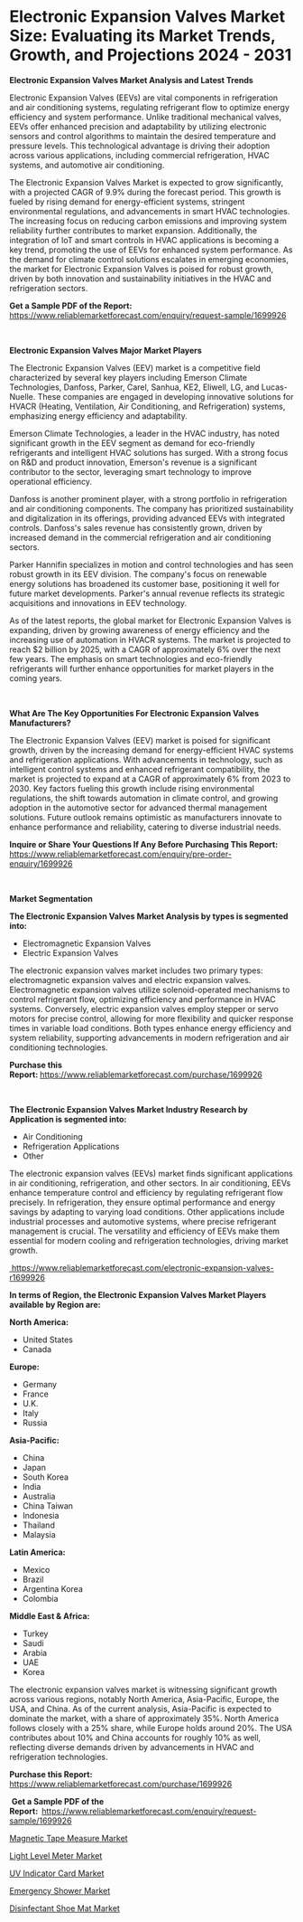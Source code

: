 <p><h1>Electronic Expansion Valves Market Size: Evaluating its Market Trends, Growth, and Projections 2024 - 2031</h1></p><p><strong>Electronic Expansion Valves Market Analysis and Latest Trends</strong></p>
<p><p>Electronic Expansion Valves (EEVs) are vital components in refrigeration and air conditioning systems, regulating refrigerant flow to optimize energy efficiency and system performance. Unlike traditional mechanical valves, EEVs offer enhanced precision and adaptability by utilizing electronic sensors and control algorithms to maintain the desired temperature and pressure levels. This technological advantage is driving their adoption across various applications, including commercial refrigeration, HVAC systems, and automotive air conditioning.</p><p>The Electronic Expansion Valves Market is expected to grow significantly, with a projected CAGR of 9.9% during the forecast period. This growth is fueled by rising demand for energy-efficient systems, stringent environmental regulations, and advancements in smart HVAC technologies. The increasing focus on reducing carbon emissions and improving system reliability further contributes to market expansion. Additionally, the integration of IoT and smart controls in HVAC applications is becoming a key trend, promoting the use of EEVs for enhanced system performance. As the demand for climate control solutions escalates in emerging economies, the market for Electronic Expansion Valves is poised for robust growth, driven by both innovation and sustainability initiatives in the HVAC and refrigeration sectors.</p></p>
<p><strong>Get a Sample PDF of the Report:&nbsp;</strong> <a href="https://www.reliablemarketforecast.com/enquiry/request-sample/1699926?utm_campaign=1725&utm_medium=2&utm_source=Github&utm_content=ia&utm_term=21102024&utm_id=electronic-expansion-valves">https://www.reliablemarketforecast.com/enquiry/request-sample/1699926</a></p>
<p>&nbsp;</p>
<p><strong>Electronic Expansion Valves Major Market Players</strong></p>
<p><p>The Electronic Expansion Valves (EEV) market is a competitive field characterized by several key players including Emerson Climate Technologies, Danfoss, Parker, Carel, Sanhua, KE2, Eliwell, LG, and Lucas-Nuelle. These companies are engaged in developing innovative solutions for HVACR (Heating, Ventilation, Air Conditioning, and Refrigeration) systems, emphasizing energy efficiency and adaptability.</p><p>Emerson Climate Technologies, a leader in the HVAC industry, has noted significant growth in the EEV segment as demand for eco-friendly refrigerants and intelligent HVAC solutions has surged. With a strong focus on R&D and product innovation, Emerson's revenue is a significant contributor to the sector, leveraging smart technology to improve operational efficiency.</p><p>Danfoss is another prominent player, with a strong portfolio in refrigeration and air conditioning components. The company has prioritized sustainability and digitalization in its offerings, providing advanced EEVs with integrated controls. Danfoss's sales revenue has consistently grown, driven by increased demand in the commercial refrigeration and air conditioning sectors.</p><p>Parker Hannifin specializes in motion and control technologies and has seen robust growth in its EEV division. The company's focus on renewable energy solutions has broadened its customer base, positioning it well for future market developments. Parker's annual revenue reflects its strategic acquisitions and innovations in EEV technology.</p><p>As of the latest reports, the global market for Electronic Expansion Valves is expanding, driven by growing awareness of energy efficiency and the increasing use of automation in HVACR systems. The market is projected to reach $2 billion by 2025, with a CAGR of approximately 6% over the next few years. The emphasis on smart technologies and eco-friendly refrigerants will further enhance opportunities for market players in the coming years.</p></p>
<p>&nbsp;</p>
<p><strong>What Are The Key Opportunities For Electronic Expansion Valves Manufacturers?</strong></p>
<p><p>The Electronic Expansion Valves (EEV) market is poised for significant growth, driven by the increasing demand for energy-efficient HVAC systems and refrigeration applications. With advancements in technology, such as intelligent control systems and enhanced refrigerant compatibility, the market is projected to expand at a CAGR of approximately 6% from 2023 to 2030. Key factors fueling this growth include rising environmental regulations, the shift towards automation in climate control, and growing adoption in the automotive sector for advanced thermal management solutions. Future outlook remains optimistic as manufacturers innovate to enhance performance and reliability, catering to diverse industrial needs.</p></p>
<p><strong>Inquire or Share Your Questions If Any Before Purchasing This Report:</strong> <a href="https://www.reliablemarketforecast.com/enquiry/pre-order-enquiry/1699926?utm_campaign=1725&utm_medium=2&utm_source=Github&utm_content=ia&utm_term=21102024&utm_id=electronic-expansion-valves">https://www.reliablemarketforecast.com/enquiry/pre-order-enquiry/1699926</a></p>
<p>&nbsp;</p>
<p><strong>Market Segmentation</strong></p>
<p><strong>The Electronic Expansion Valves Market Analysis by types is segmented into:</strong></p>
<p><ul><li>Electromagnetic Expansion Valves</li><li>Electric Expansion Valves</li></ul></p>
<p><p>The electronic expansion valves market includes two primary types: electromagnetic expansion valves and electric expansion valves. Electromagnetic expansion valves utilize solenoid-operated mechanisms to control refrigerant flow, optimizing efficiency and performance in HVAC systems. Conversely, electric expansion valves employ stepper or servo motors for precise control, allowing for more flexibility and quicker response times in variable load conditions. Both types enhance energy efficiency and system reliability, supporting advancements in modern refrigeration and air conditioning technologies.</p></p>
<p><strong>Purchase this Report:&nbsp;</strong><a href="https://www.reliablemarketforecast.com/purchase/1699926?utm_campaign=1725&utm_medium=2&utm_source=Github&utm_content=ia&utm_term=21102024&utm_id=electronic-expansion-valves">https://www.reliablemarketforecast.com/purchase/1699926</a></p>
<p>&nbsp;</p>
<p><strong>The Electronic Expansion Valves Market Industry Research by Application is segmented into:</strong></p>
<p><ul><li>Air Conditioning</li><li>Refrigeration Applications</li><li>Other</li></ul></p>
<p><p>The electronic expansion valves (EEVs) market finds significant applications in air conditioning, refrigeration, and other sectors. In air conditioning, EEVs enhance temperature control and efficiency by regulating refrigerant flow precisely. In refrigeration, they ensure optimal performance and energy savings by adapting to varying load conditions. Other applications include industrial processes and automotive systems, where precise refrigerant management is crucial. The versatility and efficiency of EEVs make them essential for modern cooling and refrigeration technologies, driving market growth.</p></p>
<p><a href="https://www.reliablemarketforecast.com/electronic-expansion-valves-r1699926?utm_campaign=1725&utm_medium=2&utm_source=Github&utm_content=ia&utm_term=21102024&utm_id=electronic-expansion-valves">&nbsp;https://www.reliablemarketforecast.com/electronic-expansion-valves-r1699926</a></p>
<p><strong>In terms of Region, the Electronic Expansion Valves Market Players available by Region are:</strong></p>
<p>
    <p> <strong> North America: </strong>
        <ul>
            <li>United States</li>
            <li>Canada</li>
        </ul>
        </p> 
    <p> <strong> Europe: </strong>
        <ul>
            <li>Germany</li>
            <li>France</li>
            <li>U.K.</li>
            <li>Italy</li>
            <li>Russia</li>
        </ul>
        </p> 
    <p> <strong> Asia-Pacific: </strong>
        <ul>
            <li>China</li>
            <li>Japan</li>
            <li>South Korea</li>
            <li>India</li>
            <li>Australia</li>
            <li>China Taiwan</li>
            <li>Indonesia</li>
            <li>Thailand</li>
            <li>Malaysia</li>
        </ul>
        </p> 
    <p> <strong> Latin America: </strong>
        <ul>
            <li>Mexico</li>
            <li>Brazil</li>
            <li>Argentina Korea</li>
            <li>Colombia</li>
        </ul>
        </p> 
    <p> <strong> Middle East & Africa: </strong>
        <ul>
            <li>Turkey</li>
            <li>Saudi</li>
            <li>Arabia</li>
            <li>UAE</li>
            <li>Korea</li>
        </ul>
    </p>
    </p>
<p><p>The electronic expansion valves market is witnessing significant growth across various regions, notably North America, Asia-Pacific, Europe, the USA, and China. As of the current analysis, Asia-Pacific is expected to dominate the market, with a share of approximately 35%. North America follows closely with a 25% share, while Europe holds around 20%. The USA contributes about 10% and China accounts for roughly 10% as well, reflecting diverse demands driven by advancements in HVAC and refrigeration technologies.</p></p>
<p><strong>Purchase this Report: </strong><a href="https://www.reliablemarketforecast.com/purchase/1699926?utm_campaign=1725&utm_medium=2&utm_source=Github&utm_content=ia&utm_term=21102024&utm_id=electronic-expansion-valves">https://www.reliablemarketforecast.com/purchase/1699926</a></p>
<p>&nbsp;<strong>Get a Sample PDF of the Report:&nbsp;&nbsp;</strong><a href="https://www.reliablemarketforecast.com/enquiry/request-sample/1699926?utm_campaign=1725&utm_medium=2&utm_source=Github&utm_content=ia&utm_term=21102024&utm_id=electronic-expansion-valves">https://www.reliablemarketforecast.com/enquiry/request-sample/1699926</a></p>
<p><strong></strong></p>
<p><p><a href="https://www.linkedin.com/pulse/global-magnetic-tape-measure-market-size-trends-analysis-regional-effwf?utm_campaign=1725&utm_medium=2&utm_source=Github&utm_content=ia&utm_term=21102024&utm_id=electronic-expansion-valves">Magnetic Tape Measure Market</a></p><p><a href="https://www.linkedin.com/pulse/future-ready-strategic-insights-global-light-level-meter-market-2avaf?utm_campaign=1725&utm_medium=2&utm_source=Github&utm_content=ia&utm_term=21102024&utm_id=electronic-expansion-valves">Light Level Meter Market</a></p><p><a href="https://www.linkedin.com/pulse/uv-indicator-card-market-global-share-ranking-overall-cuefe?utm_campaign=1725&utm_medium=2&utm_source=Github&utm_content=ia&utm_term=21102024&utm_id=electronic-expansion-valves">UV Indicator Card Market</a></p><p><a href="https://www.linkedin.com/pulse/emergency-shower-market-revolution-2024-2031-trends-tk5wf?utm_campaign=1725&utm_medium=2&utm_source=Github&utm_content=ia&utm_term=21102024&utm_id=electronic-expansion-valves">Emergency Shower Market</a></p><p><a href="https://www.linkedin.com/pulse/disinfectant-shoe-mat-industry-sector-market-dynamics-wlqte?utm_campaign=1725&utm_medium=2&utm_source=Github&utm_content=ia&utm_term=21102024&utm_id=electronic-expansion-valves">Disinfectant Shoe Mat Market</a></p></p>